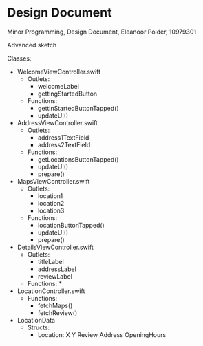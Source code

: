 # Design Document
Minor Programming, Design Document, Eleanoor Polder, 10979301

Advanced sketch

Classes:
* WelcomeViewController.swift
  * Outlets:
    * welcomeLabel
    * gettingStartedButton
  * Functions:
    * gettinStartedButtonTapped()
    * updateUI()
* AddressViewController.swift
  * Outlets:
    * address1TextField
    * address2TextField
  * Functions:
    * getLocationsButtonTapped()
    * updateUI()
    * prepare()
* MapsViewController.swift
  * Outlets:
    * location1
    * location2
    * location3
  * Functions:
    * locationButtonTapped()
    * updateUI()
    * prepare()
* DetailsViewController.swift
  * Outlets:
    * titleLabel
    * addressLabel
    * reviewLabel
  * Functions:
    * 
* LocationController.swift
  * Functions:
    * fetchMaps()
    * fetchReview()
* LocationData
  * Structs:
    * Location:
      X
      Y
      Review
      Address
      OpeningHours




